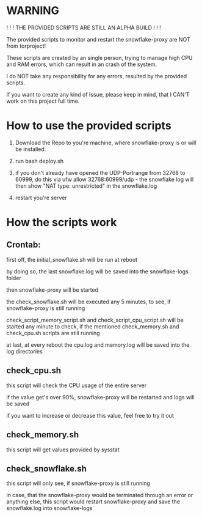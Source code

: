 # WARNING

 ! ! ! THE PROVIDED SCRIPTS ARE STILL AN ALPHA BUILD ! ! !

The provided scripts to monitor and restart the snowflake-proxy are NOT from torproject!

These scripts are created by an single person, trying to manage high CPU and RAM errors, which can result in an crash of the system.

I do NOT take any responsibility for any errors, resulted by the provided scripts.

If you want to create any kind of Issue, please keep in mind, that I CAN'T work on this project full time.


# How to use the provided scripts

1. Download the Repo to you're machine, where snowflake-proxy is or will be installed.

2. run bash deploy.sh

3. if you don't already have opened the UDP-Portrange from 32768 to 60999, do this via ufw allow 32768:60999/udp - the snowflake log will then show "NAT type: unrestricted" in the snowflake.log

4. restart you're server



# How the scripts work

Crontab: 
--------
first off, the initial_snowflake.sh will be run at reboot

by doing so, the last snowflake.log will be saved into the snowflake-logs folder

then snowflake-proxy will be started


the check_snowflake.sh will be executed any 5 minutes, to see, if snowflake-proxy is still running

check_script_memory_script.sh and check_script_cpu_script.sh will be started any minute to check, if the mentioned check_memory.sh and check_cpu.sh scripts are still running


at last, at every reboot the cpu.log and memory.log will be saved into the log directories


check_cpu.sh
------------
this script will check the CPU usage of the entire server

if the value get's over 90%, snowflake-proxy will be restarted and logs will be saved

if you want to increase or decrease this value, feel free to try it out


check_memory.sh
---------------
this script will get values provided by sysstat


check_snowflake.sh
------------------
this script will only see, if snowflake-proxy is still running

in case, that the snowflake-proxy would be terminated through an error or anything else, this script would restart snowflake-proxy and save the snowflake.log into snowflake-logs
